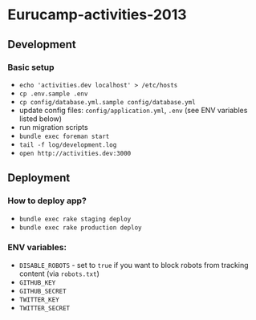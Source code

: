 # Eurucamp-activities-2013

## Development

### Basic setup

* `echo 'activities.dev localhost' > /etc/hosts`
* `cp .env.sample .env`
* `cp config/database.yml.sample config/database.yml`
* update config files: `config/application.yml`, `.env` (see ENV variables listed below)
* run migration scripts
* `bundle exec foreman start`
* `tail -f log/development.log`
* `open http://activities.dev:3000`

## Deployment

### How to deploy app?

* `bundle exec rake staging deploy`
* `bundle exec rake production deploy`

### **ENV** variables:

* `DISABLE_ROBOTS` - set to `true` if you want to block robots from tracking content (via `robots.txt`)
* `GITHUB_KEY`
* `GITHUB_SECRET`
* `TWITTER_KEY`
* `TWITTER_SECRET`



